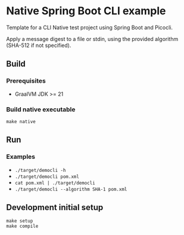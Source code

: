 # Native Spring Boot CLI example

Template for a CLI Native test project using Spring Boot and Picocli.

Apply a message digest to a file or stdin, using the provided algorithm
(SHA-512 if not specified).

## Build

### Prerequisites

* GraalVM JDK >= 21

### Build native executable

```shell
make native
```

## Run

### Examples

* `./target/democli -h`
* `./target/democli pom.xml`
* `cat pom.xml | ./target/democli`
* `./target/democli --algorithm SHA-1 pom.xml`

## Development initial setup

```shell
make setup
make compile
```
